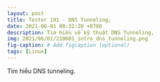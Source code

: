 ```yaml
---
layout: post
title: Tester 101 - DNS Tunneling,
date: 2021-06-01 00:32:20 +0700
description: Tìm hiểu về kỹ thuật DNS Tunneling,
img: 2021/06/01/210601_intro_dns_tunneling.png
fig-caption: # Add figcaption (optional)
tags: [Linux]
---
```

Tìm hiểu DNS tunneling.